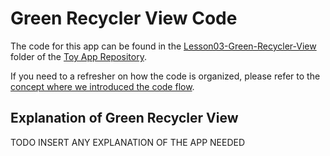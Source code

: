 
# Green Recycler View Code
The code for this app can be found in the [Lesson03-Green-Recycler-View](https://github.com/udacity/ud851-Exercises/tree/student/Lesson03-Green-Recycler-View/) folder of the [Toy App Repository](https://github.com/udacity/ud851-Exercises).

If you need to a refresher on how the code is organized, please refer to the [concept where we introduced the code flow](https://classroom.udacity.com/courses/ud851/lessons/93affc67-3f0b-4f9b-b3a4-a7a26f241a86/concepts/115d08bb-f114-46fa-b693-5c6ce1445c07).

## Explanation of Green Recycler View
TODO INSERT ANY EXPLANATION OF THE APP NEEDED
 